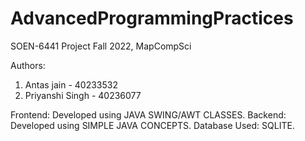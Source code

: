 # AdvancedProgrammingPractices

SOEN-6441 Project
Fall 2022, MapCompSci

Authors:
1. Antas jain - 40233532
2. Priyanshi Singh - 40236077


Frontend: Developed using JAVA SWING/AWT CLASSES.
Backend: Developed using SIMPLE JAVA CONCEPTS.
Database Used: SQLITE.

